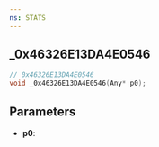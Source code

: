 ```yaml
---
ns: STATS
---
```

## _0x46326E13DA4E0546

```c
// 0x46326E13DA4E0546
void _0x46326E13DA4E0546(Any* p0);
```


## Parameters
* **p0**: 

